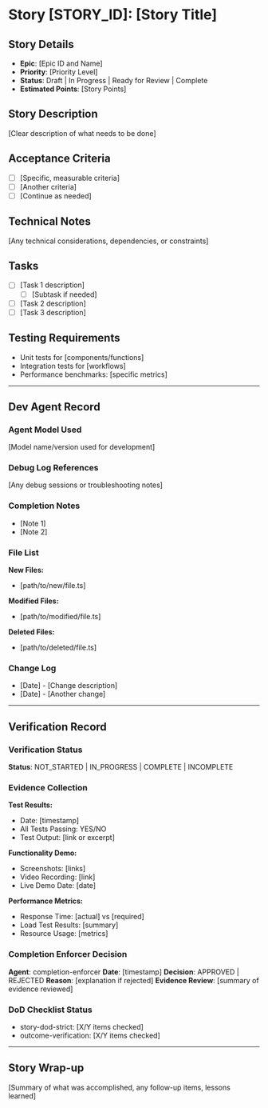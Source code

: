 # Story [STORY_ID]: [Story Title]

## Story Details
- **Epic**: [Epic ID and Name]
- **Priority**: [Priority Level]
- **Status**: Draft | In Progress | Ready for Review | Complete
- **Estimated Points**: [Story Points]

## Story Description
[Clear description of what needs to be done]

## Acceptance Criteria
- [ ] [Specific, measurable criteria]
- [ ] [Another criteria]
- [ ] [Continue as needed]

## Technical Notes
[Any technical considerations, dependencies, or constraints]

## Tasks
- [ ] [Task 1 description]
  - [ ] [Subtask if needed]
- [ ] [Task 2 description]
- [ ] [Task 3 description]

## Testing Requirements
- Unit tests for [components/functions]
- Integration tests for [workflows]
- Performance benchmarks: [specific metrics]

---

## Dev Agent Record

### Agent Model Used
[Model name/version used for development]

### Debug Log References
[Any debug sessions or troubleshooting notes]

### Completion Notes
- [Note 1]
- [Note 2]

### File List
**New Files:**
- [path/to/new/file.ts]

**Modified Files:**
- [path/to/modified/file.ts]

**Deleted Files:**
- [path/to/deleted/file.ts]

### Change Log
- [Date] - [Change description]
- [Date] - [Another change]

---

## Verification Record

### Verification Status
**Status**: NOT_STARTED | IN_PROGRESS | COMPLETE | INCOMPLETE

### Evidence Collection
**Test Results:**
- Date: [timestamp]
- All Tests Passing: YES/NO
- Test Output: [link or excerpt]

**Functionality Demo:**
- Screenshots: [links]
- Video Recording: [link]
- Live Demo Date: [date]

**Performance Metrics:**
- Response Time: [actual] vs [required]
- Load Test Results: [summary]
- Resource Usage: [metrics]

### Completion Enforcer Decision
**Agent**: completion-enforcer
**Date**: [timestamp]
**Decision**: APPROVED | REJECTED
**Reason**: [explanation if rejected]
**Evidence Review**: [summary of evidence reviewed]

### DoD Checklist Status
- story-dod-strict: [X/Y items checked]
- outcome-verification: [X/Y items checked]

---

## Story Wrap-up
[Summary of what was accomplished, any follow-up items, lessons learned]